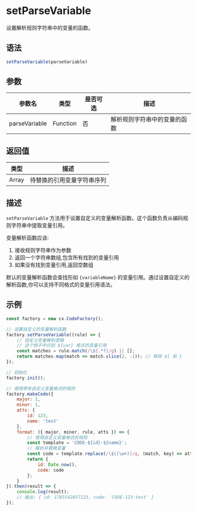 # setParseVariable

设置解析规则字符串中的变量的函数。

## 语法

```javascript
setParseVariable(parseVariable)
```

## 参数

| 参数名 | 类型 | 是否可选 | 描述 |
|--------|------|----------|------|
| parseVariable | Function | 否 | 解析规则字符串中的变量的函数 |

## 返回值

| 类型 | 描述 |
|------|------|
| Array<String> | 待替换的引用变量字符串序列 |

## 描述

`setParseVariable` 方法用于设置自定义的变量解析函数。这个函数负责从编码规则字符串中提取变量引用。

变量解析函数应该:
1. 接收规则字符串作为参数
2. 返回一个字符串数组,包含所有找到的变量引用
3. 如果没有找到变量引用,返回空数组

默认的变量解析函数会查找形如 `{variableName}` 的变量引用。通过设置自定义的解析函数,你可以支持不同格式的变量引用语法。

## 示例

```javascript
const factory = new cx.CodeFactory();

// 设置自定义的变量解析函数
factory.setParseVariable((rule) => {
    // 自定义变量解析逻辑
    // 这个例子中识别 ${var} 格式的变量引用
    const matches = rule.match(/\${.*?}/g) || [];
    return matches.map(match => match.slice(2, -1)); // 移除 ${ 和 }
});

// 初始化
factory.init();

// 使用带有自定义变量格式的规则
factory.makeCode({
    major: 1,
    minor: 1,
    atts: {
        id: 123,
        name: 'test'
    },
    format: ({ major, minor, rule, atts }) => {
        // 使用自定义变量格式的规则
        const template = 'CODE-${id}-${name}';
        // 解析并替换变量
        const code = template.replace(/\${(\w+)}/g, (match, key) => atts[key] || '');
        return {
            id: Date.now(),
            code: code
        };
    }
}).then(result => {
    console.log(result);
    // 输出: { id: 1703142857123, code: 'CODE-123-test' }
});
``` 